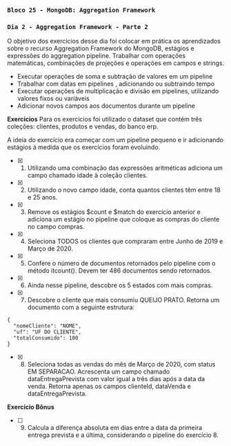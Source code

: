 ### `Bloco 25 - MongoDB: Aggregation Framework`
### `Dia 2 - Aggregation Framework - Parte 2`

O objetivo dos exercícios desse dia foi colocar em prática os aprendizados sobre o recurso Aggregation Framework do MongoDB, estágios e expressões do aggregation pipeline. Trabalhar com operações matemáticas, combinações de projeções e operações em campos e strings.
  - Executar operações de soma e subtração de valores em um pipeline
  - Trabalhar com datas em pipelines , adicionando ou subtraindo tempo
  - Executar operações de multiplicação e divisão em pipelines, utilizando valores fixos ou variáveis
  - Adicionar novos campos aos documentos durante um pipeline

**Exercícios**
Para os exercícios foi utilizado o dataset que contém três coleções: clientes, produtos e vendas, do banco erp.

A ideia do exercício era começar com um pipeline pequeno e ir adicionando estágios à medida que os exercícios foram evoluindo.

- [x] 1. Utilizando uma combinação das expressões aritméticas adiciona um campo chamado idade à coleção clientes.
- [x] 2. Utilizando o novo campo idade, conta quantos clientes têm entre 18 e 25 anos.
- [x] 3. Remove os estágios $count e $match do exercício anterior e adiciona um estágio no pipeline que coloque as compras do cliente no campo compras.
- [x] 4. Seleciona TODOS os clientes que compraram entre Junho de 2019 e Março de 2020.
- [x] 5. Confere o número de documentos retornados pelo pipeline com o método itcount(). Devem ter 486 documentos sendo retornados.
- [x] 6. Ainda nesse pipeline, descobre os 5 estados com mais compras.
- [x] 7. Descobre o cliente que mais consumiu QUEIJO PRATO. Retorna um documento com a seguinte estrutura:
```
{
  "nomeCliente": "NOME",
  "uf": "UF DO CLIENTE",
  "totalConsumido": 100
}
```
- [x] 8. Seleciona todas as vendas do mês de Março de 2020, com status EM SEPARACAO. Acrescenta um campo chamado dataEntregaPrevista com valor igual a três dias após a data da venda. Retorna apenas os campos clienteId, dataVenda e dataEntregaPrevista.

**Exercício Bônus**
- [ ] 9. Calcula a diferença absoluta em dias entre a data da primeira entrega prevista e a última, considerando o pipeline do exercício 8.
